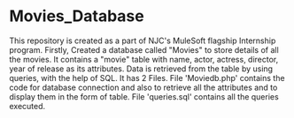 # Movies_Database
 This repository is created as a part of NJC's MuleSoft flagship Internship program. Firstly, Created a database called "Movies" to store details of all the movies. It contains a "movie" table with name, actor, actress, director, year of release as its attributes. Data is retrieved from the table by using queries, with the help of SQL. It has 2 Files. File 'Moviedb.php' contains the code for database connection and also  to retrieve all the attributes and to display them in the form of table. File 'queries.sql' contains all the queries executed.
